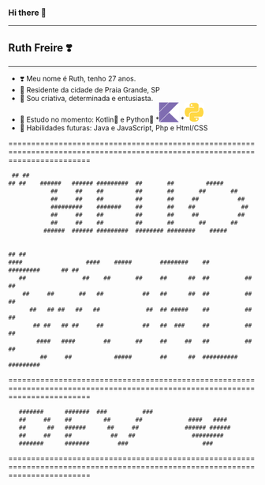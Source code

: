 ### Hi there 👋

<!--
**Ruths2/Ruths2** is a ✨ _special_ ✨ repository because its `README.md` (this file) appears on your GitHub profile.

Here are some ideas to get you started:

- 🔭 I’m currently working on ...
- 🌱 I’m currently learning ...
- 👯 I’m looking to collaborate on ...
- 🤔 I’m looking for help with ...
- 💬 Ask me about ...
- 📫 How to reach me: ...
- 😄 Pronouns: ...
- ⚡ Fun fact: ...
-->
_________________________________________________________ 

## **Ruth Freire ❣️**                    

_________________________________________________________ 

- ❣️ Meu nome é Ruth, tenho 27 anos.
- 🌆 Residente da cidade de Praia Grande, SP
- 💬 Sou criativa, determinada e entusiasta.
- 🌱 Estudo no momento: Kotlin💚 e Python🧡 *<img height="40" src="https://raw.githubusercontent.com/devicons/devicon/master/icons/kotlin/kotlin-plain.svg">     *<img height="40" src="https://raw.githubusercontent.com/devicons/devicon/master/icons/python/python-plain.svg">
- 🚀 Habilidades futuras: Java e JavaScript, Php e Html/CSS

==============================================================================================================================
      

      
     ## ##                                                               
    ## ##    ######   ###### #########  ##       ##         #####      
                ##     ##    ##         ##       ##       ##       ##
                ##     ##    ##         ##       ##     ##           ##              
                #########    #######    ##       ##    ##             ##                         
                ##     ##    ##         ##       ##     ##           ##
                ##     ##    ##         ##       ##       ##       ##
              ######  ###### #########  ######## ########    #####    
      
                                                                                     ## ##
    ####                  ####    #####        ########    ##          #########      ## ##
       ##                ##    ##       ##     ##      ##  ##          ##        ##
        ##     ##       ##   ##           ##   ##      ##  ##          ##          ##
          ##   ## ##   ##   ##             ##  ## #####    ##          ##           ##
           ## ##   ## ##     ##           ##   ##  ###     ##          ##          ##
            ####   ####        ##       ##     ##     ##   ##          ##        ##
             ##     ##            #####        ##      ##  ##########  #########
      
    
    
    
==============================================================================================================================
    
    
    
       #######      #######  ###          ###    
       ##     ##    ##         ##       ##             ####   ####
       ##      ##   ######      ##     ##             ###### ######
       ##     ##    ##           ##   ##                #########
       #######      #######        ###                     ###
                                                    
                                                                                                              

==============================================================================================================================
